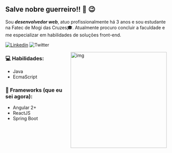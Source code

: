 ## Salve nobre guerreiro!! 👋 :wink:

Sou ***desenvolvedor web***, atuo profissionalmente há 3 anos e sou estudante na Fatec de Mogi das Cruzes:mortar_board:. Atualmente procuro concluir a faculdade e me especializar em habilidades de soluções front-end.<br/>

[![Linkedin](https://img.shields.io/badge/-LinkedIn-blue?style=flat&logo=Linkedin&logoColor=white)](https://www.linkedin.com/in/lnogueiratdm/) ![Twitter](https://img.shields.io/twitter/url?logo=twitter&url=https%3A%2F%2Ftwitter.com%2Fnogueiradev_)
   
   <img align="right" width="300" height="300" alt="img" src="https://user-images.githubusercontent.com/20306466/125015457-e7b9a280-e045-11eb-85d5-ca34391a07bc.jpeg" width="50%" height="auto"/>

###  :computer: Habilidades:
   - Java
   - EcmaScript
### :space_invader: Frameworks (que eu sei agora):
   - Angular 2+
   - ReactJS
   - Spring Boot
